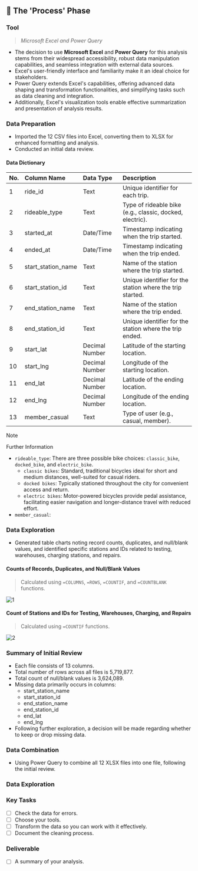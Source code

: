 ## 🔄 The 'Process' Phase

### Tool
>*Microsoft Excel and Power Query*
+ The decision to use **Microsoft Excel** and **Power Query** for this analysis stems from their widespread accessibility, robust data manipulation capabilities, and seamless integration with external data sources.
+ Excel's user-friendly interface and familiarity make it an ideal choice for stakeholders.
+ Power Query extends Excel's capabilities, offering advanced data shaping and transformation functionalities, and simplifying tasks such as data cleaning and integration.
+ Additionally, Excel's visualization tools enable effective summarization and presentation of analysis results.

### Data Preparation
+ Imported the 12 CSV files into Excel, converting them to XLSX for enhanced formatting and analysis.
+ Conducted an initial data review.

#### Data Dictionary
| No. | Column Name | Data Type | Description |
| :--- | :--- | :--- | :--- |
| 1 | ride_id | Text | Unique identifier for each trip. |
| 2 | rideable_type | Text | Type of rideable bike (e.g., classic, docked, electric). |
| 3 | started_at | Date/Time | Timestamp indicating when the trip started. |
| 4 | ended_at | Date/Time | Timestamp indicating when the trip ended. |
| 5 | start_station_name | Text | Name of the station where the trip started. |
| 6 | start_station_id | Text | Unique identifier for the station where the trip started. |
| 7 | end_station_name | Text | Name of the station where the trip ended. |
| 8 | end_station_id | Text | Unique identifier for the station where the trip ended. |
| 9 | start_lat | Decimal Number | Latitude of the starting location. |
| 10 | start_lng | Decimal Number | Longitude of the starting location. |
| 11| end_lat | Decimal Number | Latitude of the ending location. |
| 12 | end_lng | Decimal Number | Longitude of the ending location. |
| 13 | member_casual | Text | Type of user (e.g., casual, member). |

> [!NOTE]
> Further Information
> + `rideable_type`: There are three possible bike choices: `classic_bike`, `docked_bike`, and `electric_bike`.
>    * `classic bikes`: Standard, traditional bicycles ideal for short and medium distances, well-suited for casual riders.
>    * `docked bikes`: Typically stationed throughout the city for convenient access and return.
>    * `electric bikes`: Motor-powered bicycles provide pedal assistance, facilitating easier navigation and longer-distance travel with reduced effort.
> + `member_casual`:

### Data Exploration
+ Generated table charts noting record counts, duplicates, and null/blank values, and identified specific stations and IDs related to testing, warehouses, charging stations, and repairs.

#### Counts of Records, Duplicates, and Null/Blank Values
>Calculated using `=COLUMNS`, `=ROWS`, `=COUNTIF`, and `=COUNTBLANK` functions.

![1](https://github.com/chaanalyst/Portfolio-Projects/assets/154933301/2ae1b0b0-96aa-4533-a7df-fc56d724f48d)

#### Count of Stations and IDs for Testing, Warehouses, Charging, and Repairs
>Calculated using `=COUNTIF` functions.

![2](https://github.com/chaanalyst/Portfolio-Projects/assets/154933301/841785a3-55fd-4418-b76f-1d7aec974b51)

### Summary of Initial Review
+ Each file consists of 13 columns.
+ Total number of rows across all files is 5,719,877.
+ Total count of null/blank values is 3,624,089.
+ Missing data primarily occurs in columns:
    * start_station_name
    * start_station_id
    * end_station_name
    * end_station_id
    * end_lat
    * end_lng
+ Following further exploration, a decision will be made regarding whether to keep or drop missing data.

### Data Combination
+ Using Power Query to combine all 12 XLSX files into one file, following the initial review.

### Data Exploration



### Key Tasks
- [ ]  Check the data for errors.
- [ ]  Choose your tools.
- [ ]  Transform the data so you can work with it effectively.
- [ ]  Document the cleaning process.

### Deliverable 
- [ ]  A summary of your analysis.
